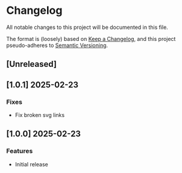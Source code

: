 # Changelog

All notable changes to this project will be documented in this file.

The format is (loosely) based on [Keep a Changelog](https://keepachangelog.com/en/1.0.0/),
and this project pseudo-adheres to [Semantic Versioning](https://semver.org/spec/v2.0.0.html).

## [Unreleased]

## [1.0.1] 2025-02-23
### Fixes
- Fix broken svg links

## [1.0.0] 2025-02-23
### Features
- Initial release
